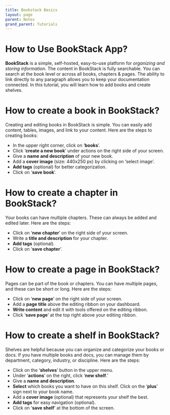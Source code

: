 ```yaml
---
title: Bookstack Basics
layout: page
parent: Notes
grand_parent: Tutorials
---
```


# How to Use BookStack App?

**BookStack** is a simple, self-hosted, easy-to-use platform for _organizing and storing information_. The content in BookStack is fully searchable. You can search at the book level or across all books, chapters & pages. The ability to link directly to any paragraph allows you to keep your documentation connected. In this tutorial, you will learn how to add books and create shelves.

# How to create a book in BookStack?

Creating and editing books in BookStack is simple. You can easily add content, tables, images, and link to your content. Here are the steps to creating books:

- In the upper right corner, click on ‘**books**’.
- Click ‘**create a new book**’ under actions on the right side of your screen.
- Give a **name and description** of your new book.
- Add a **cover image** (size: 440x250 px) by clicking on ‘select image’.
- **Add tags** (optional) for better categorization.
- Click on ‘**save book**’.

# How to create a chapter in BookStack?

Your books can have multiple chapters. These can always be added and edited later. Here are the steps:

- Click on ‘**new chapter**’ on the right side of your screen.
- Write a **title and description** for your chapter.
- **Add tags** (optional).
- Click on ‘**save chapter**’.

# How to create a page in BookStack?

Pages can be part of the book or chapters. You can have multiple pages, and these can be short or long. Here are the steps:

- Click on ‘**new page**’ on the right side of your screen.
- Add a **page title** above the editing ribbon on your dashboard.
- **Write content** and edit it with tools offered on the editing ribbon.
- Click ‘**save page**’ at the top right above your editing ribbon.

# How to create a shelf in BookStack?

Shelves are helpful because you can organize and categorize your books or docs. If you have multiple books and docs, you can manage them by department, category, industry, or discipline. Here are the steps:

- Click on the ‘**shelves**’ button in the upper menu.
- Under ‘**actions**’ on the right, click ‘**new shelf**.’
- Give a **name and description**.
- **Select** which books you want to have on this shelf. Click on the ‘**plus**’ sign next to your book name.
- Add a **cover image** (optional) that represents your shelf the best.
- **Add tags** for easy navigation (optional).
- Click on ‘**save shelf**’ at the bottom of the screen.
